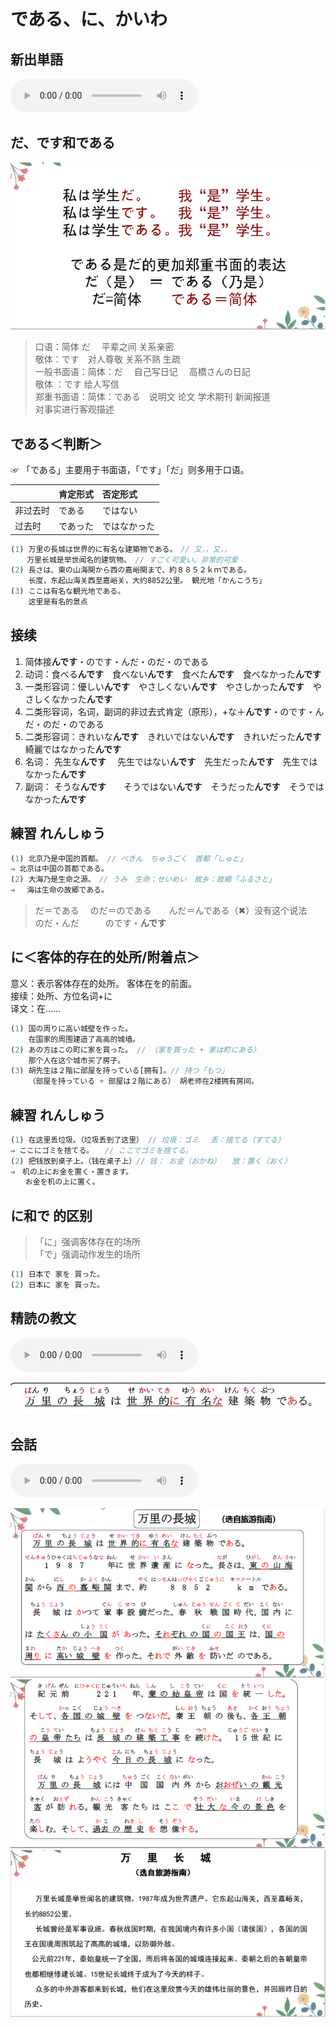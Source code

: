 # である、に、かいわ

## 新出単語
<vue-plyr>
  <audio controls crossorigin playsinline autoplay loop>
    <source src="../audio/7-3-たんご.mp3" type="audio/mp3" />
  </audio>
 </vue-plyr>

## だ、です和である

![avatar](../images/だ、です、である.png)

> 口语：简体 だ　 平辈之间 关系亲密  
> 敬体：です　对人尊敬 关系不熟 生疏 　  
> 一般书面语：简体：だ　 自己写日记 　高橋さんの日記  
> 敬体 ：です 给人写信 　　　  
> 郑重书面语：简体：である　说明文 论文 学术期刊 新闻报道  
> 对事实进行客观描述

## である＜判断＞

☞ 「である」主要用于书面语，「です」「だ」则多用于口语。

|          | 肯定形式 | 否定形式     |
| :------- | :------- | :----------- |
| 非过去时 | である   | ではない     |
| 过去时   | であった | ではなかった |

```ts
(1) 万里の長城は世界的に有名な建築物である。　// 又，，又，，
　  万里长城是举世闻名的建筑物。 // すごく可愛い。非常的可爱
(2) 長さは、東の山海関から西の嘉峪関まで、約８８５２ｋｍである。
    长度，东起山海关西至嘉峪关，大约8852公里。 観光地「かんこうち」
(3) ここは有名な観光地である。
    这里是有名的景点
```

## 接续

1. 简体接**んです**・のです・んだ・のだ・のである
2. 动词：食べる**んです**　食べない**んです**　食べた**んです**　食べなかった**んです**
3. 一类形容词：優しい**んです**　やさしくない**んです**　やさしかった**んです**　やさしくなかった**んです**
4. 二类形容词，名词，副词的非过去式肯定（原形），+な＋**んです**・のです・んだ・のだ・のである
5. 二类形容词：きれいな**んです**　きれいではない**んです**　きれいだった**んです**　綺麗ではなかった**んです**
6. 名词： 先生な**んです**　 先生ではない**んです**　先生だった**んです**　先生ではなかった**んです**
7. 副词： そうな**んです**　　そうではない**んです**　そうだった**んです**　そうではなかった**んです**

## 練習 れんしゅう

```ts
(1) 北京乃是中国的首都。 // ぺきん　ちゅうごく　首都「しゅと」
⇒ 北京は中国の首都である。
(2) 大海乃是生命之源。　// うみ　生命：せいめい　故乡：故郷「ふるさと」　
⇒ 　海は生命の故郷である。
```

> だ＝である　
> のだ＝のである　　んだ＝んである（✖）没有这个说法　  
> のだ・んだ　　　のです・**んです**

## に＜客体的存在的处所/附着点＞

意义：表示客体存在的处所。 客体在を的前面。  
接续：处所、方位名词+に  
译文：在......

```ts
(1) 国の周りに高い城壁を作った。
    在国家的周围建造了高高的城墙。
(2) あの方はこの町に家を買った。 // （家を買った + 家は町にある）
    那个人在这个城市买了房子。
(3) 胡先生は２階に部屋を持っている[拥有]。// 持つ「もつ」
    （部屋を持っている + 部屋は２階にある） 胡老师在2楼拥有房间。
```
## 練習 れんしゅう
```ts
(1) 在这里丢垃圾。（垃圾丢到了这里） // 垃圾：ゴミ　 丢：捨てる（すてる）
⇒ ここにゴミを捨てる。　　// ここでゴミを捨てる。
(2) 把钱放到桌子上。（钱在桌子上）// 钱： お金（おかね）　　放：置く（おく）　
⇒　机の上にお金を置く・置きます。
　　お金を机の上に置く。
```
## に和で 的区别

> 「に」强调客体存在的场所  
> 「で」强调动作发生的场所

```ts
(1) 日本で 家を 買った。
(2) 日本に 家を 買った。
```

## 精読の教文
<vue-plyr>
  <audio controls crossorigin playsinline autoplay loop>
    <source src="../audio/7-3-1.mp3" type="audio/mp3" />
  </audio>
 </vue-plyr>

![avatar](../images/7-3-1.png)

## 会話
<vue-plyr>
  <audio controls crossorigin playsinline autoplay loop>
    <source src="../audio/7-3-かいわ.mp3" type="audio/mp3" />
  </audio>
 </vue-plyr>

![avatar](../images/7-3-かいわ-1.png)
![avatar](../images/7-3-かいわ-2.png)
![avatar](../images/7-3-かいわ-3.png)

